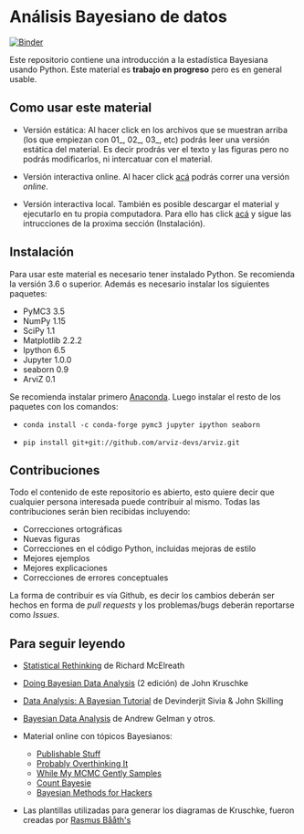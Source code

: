 # Análisis Bayesiano de datos

[![Binder](https://mybinder.org/badge.svg)](https://mybinder.org/v2/gh/PrACiDa/EBAD/master)

Este repositorio contiene una introducción a la estadística Bayesiana usando Python. Este material es **trabajo en progreso** pero es en general usable.


## Como usar este material

* Versión estática: Al hacer click en los archivos que se muestran arriba (los que empiezan con 01_, 02_, 03_, etc) podrás leer una versión estática del material. Es decir prodrás ver el texto y las figuras pero no podrás modificarlos, ni intercatuar con el material.

* Versión interactiva online. Al hacer click [acá](https://mybinder.org/v2/gh/PrACiDa/EBAD/master) podrás correr una versión _online_.

* Versión interactiva local. También es posible descargar el material y ejecutarlo en tu propia computadora. Para ello has click [acá](https://github.com/PrACiDa/EBAD/archive/master.zip) y sigue las intrucciones de la proxima sección (Instalación).


## Instalación
Para usar este material es necesario tener instalado Python. Se recomienda la versión 3.6 o superior. Además es necesario instalar los siguientes paquetes:

* PyMC3 3.5
* NumPy 1.15
* SciPy 1.1
* Matplotlib 2.2.2
* Ipython 6.5
* Jupyter 1.0.0
* seaborn 0.9
* ArviZ 0.1

Se recomienda instalar primero [Anaconda](https://www.continuum.io/downloads). Luego instalar el resto de los paquetes con los comandos:

* `conda install -c conda-forge pymc3 jupyter ipython seaborn`

* `pip install git+git://github.com/arviz-devs/arviz.git`


## Contribuciones
Todo el contenido de este repositorio es abierto, esto quiere decir que cualquier persona interesada puede contribuir al mismo. Todas las contribuciones serán bien recibidas incluyendo:

* Correcciones ortográficas
* Nuevas figuras
* Correcciones en el código Python, incluidas mejoras de estilo
* Mejores ejemplos
* Mejores explicaciones 
* Correcciones de errores conceptuales

La forma de contribuir es vía Github, es decir los cambios deberán ser hechos en forma de _pull requests_ y los problemas/bugs deberán reportarse como _Issues_.


## Para seguir leyendo

* [Statistical Rethinking](http://xcelab.net/rm/statistical-rethinking/) de Richard McElreath
* [Doing Bayesian Data Analysis](https://sites.google.com/site/doingbayesiandataanalysis/) (2 edición) de John Kruschke
* [Data Analysis: A Bayesian Tutorial](https://www.amazon.com/Data-Analysis-Bayesian-Devinderjit-Sivia/dp/0198568320) de Devinderjit Sivia & John Skilling
* [Bayesian Data Analysis](http://www.stat.columbia.edu/~gelman/book/) de Andrew Gelman y otros.

* Material online con tópicos Bayesianos:
    * [Publishable Stuff](http://sumsar.net/)
    * [Probably Overthinking It](http://allendowney.blogspot.com.ar/)
    * [While My MCMC Gently Samples](http://twiecki.github.io/)
    * [Count Bayesie](https://www.countbayesie.com/)
    * [Bayesian Methods for Hackers](http://camdavidsonpilon.github.io/Probabilistic-Programming-and-Bayesian-Methods-for-Hackers/#contents)


* Las plantillas utilizadas para generar los diagramas de Kruschke, fueron creadas por [Rasmus Bååth's](http://sumsar.net/blog/2013/10/diy-kruschke-style-diagrams/)
